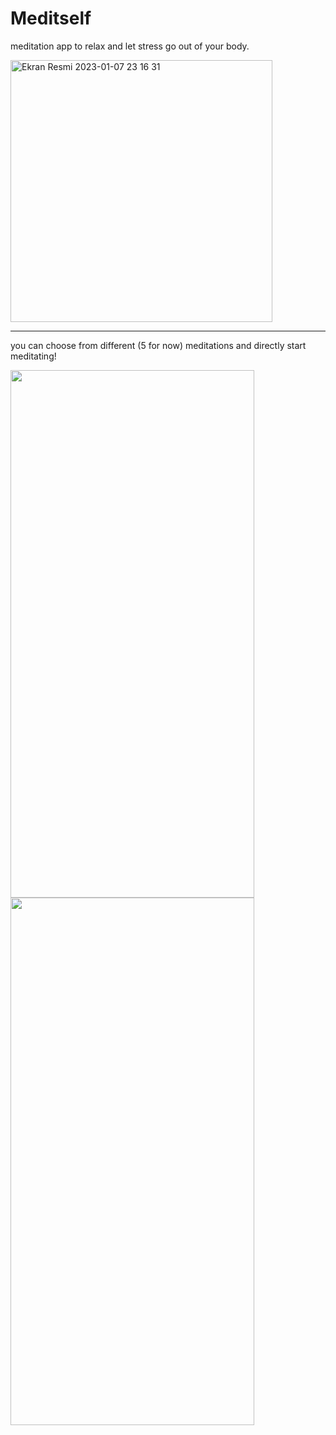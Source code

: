 # Meditself
meditation app to relax and let stress go out of your body.

<img width="419" alt="Ekran Resmi 2023-01-07 23 16 31" src="https://user-images.githubusercontent.com/48603868/211168880-dec53a85-c6fe-43e6-bea1-d151567dd781.png">


---

you can choose from different (5 for now) meditations and directly start meditating!


<p float="left">
<img src="https://user-images.githubusercontent.com/48603868/199073080-9213574f-048f-4507-8a77-ec1eb6055cb4.png" width="390" height="844">

<img src="https://user-images.githubusercontent.com/48603868/199073098-6a7cf5a9-603a-4a9c-8486-7e67f63bbba4.png" width="390" height="844">
</p>
